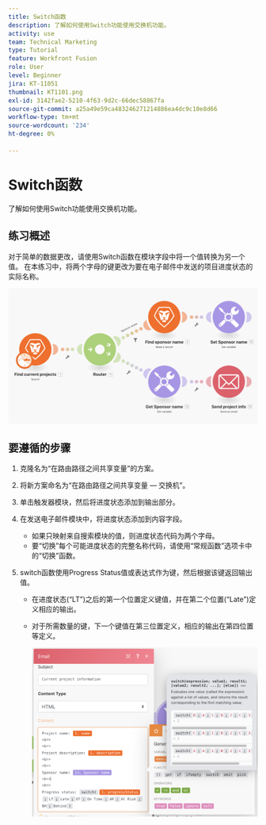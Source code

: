 ```yaml
---
title: Switch函数
description: 了解如何使用Switch功能使用交换机功能。
activity: use
team: Technical Marketing
type: Tutorial
feature: Workfront Fusion
role: User
level: Beginner
jira: KT-11051
thumbnail: KT1101.png
exl-id: 3142fae2-5210-4f63-9d2c-66dec58867fa
source-git-commit: a25a49e59ca483246271214886ea4dc9c10e8d66
workflow-type: tm+mt
source-wordcount: '234'
ht-degree: 0%

---
```


# Switch函数

了解如何使用Switch功能使用交换机功能。

## 练习概述

对于简单的数据更改，请使用Switch函数在模块字段中将一个值转换为另一个值。 在本练习中，将两个字母的键更改为要在电子邮件中发送的项目进度状态的实际名称。

![切换函数图像1](../12-exercises/assets/switch-function-walkthrough-1.png)

## 要遵循的步骤

1. 克隆名为“在路由路径之间共享变量”的方案。
1. 将新方案命名为“在路由路径之间共享变量 — 交换机”。
1. 单击触发器模块，然后将进度状态添加到输出部分。
1. 在发送电子邮件模块中，将进度状态添加到内容字段。

   + 如果只映射来自搜索模块的值，则进度状态代码为两个字母。
   + 要“切换”每个可能进度状态的完整名称代码，请使用“常规函数”选项卡中的“切换”函数。

1. switch函数使用Progress Status值或表达式作为键，然后根据该键返回输出值。

   + 在进度状态(“LT”)之后的第一个位置定义键值，并在第二个位置(“Late”)定义相应的输出。
   + 对于所需数量的键，下一个键值在第三位置定义，相应的输出在第四位置等定义。

     ![切换函数图像2](../12-exercises/assets/switch-function-walkthrough-2.png)
